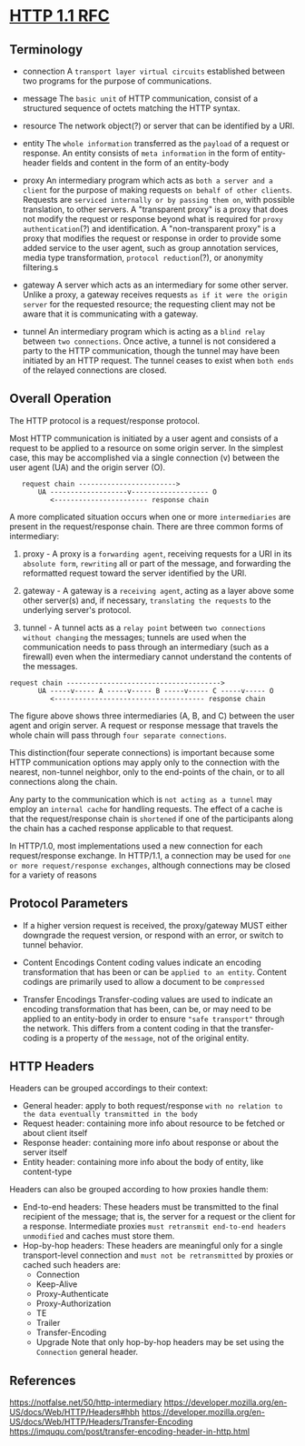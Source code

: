 # [HTTP 1.1 RFC](https://tools.ietf.org/html/rfc2616)

## Terminology
* connection
  A `transport layer virtual circuits` established between two programs for the purpose of communications.

* message
  The `basic unit` of HTTP communication, consist of a structured sequence of octets matching the HTTP syntax.

* resource
  The network object(?) or server that can be identified by a URI.

* entity
  The `whole information` transferred as the `payload` of a request or response. An entity consists of `meta information` in the form of entity-header fields and content in the form of an entity-body

* proxy
  An intermediary program which acts as `both a server and a client` for the purpose of making requests `on behalf of other clients`. Requests are `serviced internally or by passing them on`, with possible translation, to other servers. A "transparent proxy" is a proxy that does not modify the request or response beyond what is required for `proxy authentication`(?) and identification. A "non-transparent proxy" is a proxy that modifies
  the request or response in order to provide some added service to the user agent, such as group annotation services, media type transformation, `protocol reduction`(?), or anonymity filtering.s

* gateway
  A server which acts as an intermediary for some other server. Unlike a proxy, a gateway receives requests `as if it were the origin server` for the requested resource; the requesting client may not be aware that it is communicating with a  gateway.

* tunnel 
  An intermediary program which is acting as a `blind relay` between `two connections`. Once active, a tunnel is not considered a party to the HTTP communication, though the tunnel may have been initiated by an HTTP request. The tunnel ceases to exist when `both ends` of the relayed connections are closed.

## Overall Operation

The HTTP protocol is a request/response protocol. 

Most HTTP communication is initiated by a user agent and consists of a request to be applied to a resource on some origin server. In the simplest case, this may be accomplished via a single connection (v) between the user agent (UA) and the origin server (O).

```
   request chain ------------------------>
       UA -------------------v------------------- O
          <----------------------- response chain
```

A more complicated situation occurs when one or more `intermediaries` are present in the request/response chain. There are three common forms of intermediary:
1. proxy - A proxy is a `forwarding agent`, receiving requests for a URI in its `absolute form`, `rewriting` all or part of the message, and forwarding the reformatted request toward the server identified by the URI. 

2. gateway - A gateway is a `receiving agent`, acting as a layer above some other server(s) and, if necessary, `translating the requests` to the underlying server's protocol.

3. tunnel - A tunnel acts as a `relay point` between `two connections` `without changing` the messages; tunnels are used when the communication needs to pass through an intermediary (such as a firewall) even when the intermediary cannot understand the contents of the messages.

```
request chain -------------------------------------->
       UA -----v----- A -----v----- B -----v----- C -----v----- O
          <------------------------------------- response chain
```

The figure above shows three intermediaries (A, B, and C) between the user agent and origin server. A request or response message that travels the whole chain will pass through `four separate connections`.

This distinction(four seperate connections) is important because some HTTP communication options may apply only to the connection with the nearest, non-tunnel neighbor, only to the end-points of the chain, or to all connections along the chain. 

Any party to the communication which is `not acting as a tunnel` may employ an `internal cache` for handling requests. The effect of a cache is that the request/response chain is `shortened` if one of the participants along the chain has a cached response applicable to that request.

In HTTP/1.0, most implementations used a new connection for each
request/response exchange. In HTTP/1.1, a connection may be used for
`one or more request/response exchanges`, although connections may be
closed for a variety of reasons

## Protocol Parameters
* If a higher version request is received, the proxy/gateway MUST either downgrade the request version, or respond with an error, or switch to tunnel behavior.

* Content Encodings
  Content coding values indicate an encoding transformation that has been or can be `applied to an entity`. Content codings are primarily used to allow a document to be `compressed`

* Transfer Encodings
  Transfer-coding values are used to indicate an encoding transformation that has been, can be, or may need to be applied to an entity-body in order to ensure `"safe transport"` through the network. This differs from a content coding in that the transfer-coding is a property of the `message`, not of the original entity.
<!-- 
## Message
## Entity -->

## HTTP Headers
Headers can be grouped accordings to their context:
* General header: apply to both request/response `with no relation to the data eventually transmitted in the body`
* Request header: containing more info about resource to be fetched or about client itself
* Response header: containing more info about response or about the server itself
* Entity header: containing more info about the body of entity, like content-type

Headers can also be grouped according to how proxies handle them:
* End-to-end headers: These headers must be transmitted to the final recipient of the message; that is, the server for a request or the client for a response. Intermediate proxies `must retransmit end-to-end headers unmodified` and caches must store them.
* Hop-by-hop headers: These headers are meaningful only for a single transport-level connection and `must not be retransmitted` by proxies or cached
  such headers are:
  * Connection
  * Keep-Alive
  * Proxy-Authenticate
  * Proxy-Authorization
  * TE
  * Trailer
  * Transfer-Encoding
  * Upgrade
Note that only hop-by-hop headers may be set using the `Connection` general header.

<!-- ### specified headers -->

## References
https://notfalse.net/50/http-intermediary
https://developer.mozilla.org/en-US/docs/Web/HTTP/Headers#hbh
https://developer.mozilla.org/en-US/docs/Web/HTTP/Headers/Transfer-Encoding
https://imququ.com/post/transfer-encoding-header-in-http.html

